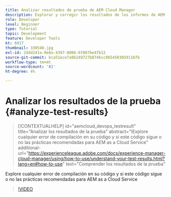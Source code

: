```yaml
---
title: Analizar resultados de prueba de AEM Cloud Manager
description: Explorar y corregir los resultados de los informes de AEM Cloud Manager
role: Developer
level: Beginner
type: Tutorial
topic: Development
feature: Developer Tools
kt: 6917
thumbnail: 330540.jpg
exl-id: 2ddd241a-0e8a-4397-8006-6f807be4fb12
source-git-commit: bca51ece7a9b249727b8746cc9654503059116fb
workflow-type: tm+mt
source-wordcount: '81'
ht-degree: 4%

---
```


# Analizar los resultados de la prueba {#analyze-test-results}

>[!CONTEXTUALHELP]
>id="aemcloud_devops_testresult"
>title="Analizar los resultados de la prueba"
>abstract="IExplore cualquier error de compilación en su código y si este código sigue o no las prácticas recomendadas para AEM as a Cloud Service"
>additional-url="https://experienceleague.adobe.com/docs/experience-manager-cloud-manager/using/how-to-use/understand-your-test-results.html?lang=en#how-to-use" text="Comprender los resultados de la prueba"

Explore cualquier error de compilación en su código y si este código sigue o no las prácticas recomendadas para AEM as a Cloud Service

>[!VIDEO](https://video.tv.adobe.com/v/330540/?quality=12&learn=on)
